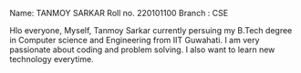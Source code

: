 Name: TANMOY SARKAR
Roll no. 220101100
Branch : CSE

Hlo everyone, Myself, Tanmoy Sarkar currently persuing my B.Tech degree in Computer science and Engineering from IIT Guwahati. I am very passionate about coding and problem solving. I also want to learn new technology everytime.